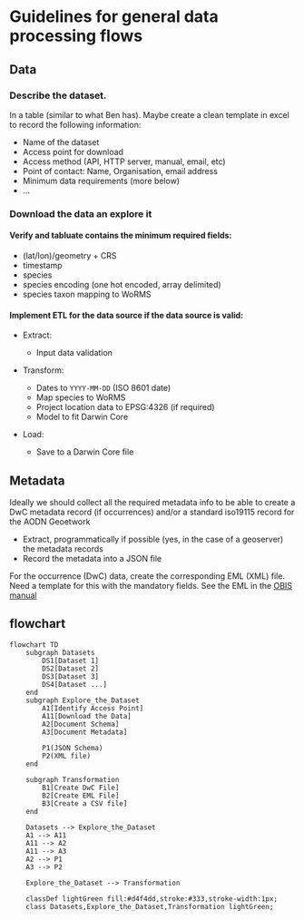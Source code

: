 # Guidelines for general data processing flows

## Data 

### Describe the dataset.  

In a table (similar to what Ben has). Maybe create a clean template in excel to record the following information:

- Name of the dataset  
- Access point for download   
- Access method (API, HTTP server, manual, email, etc)   
- Point of contact: Name, Organisation, email address
- Minimum data requirements (more below)
- ...


### Download the data an explore it 

#### Verify and tabluate contains the minimum required fields:
- (lat/lon)/geometry + CRS
- timestamp
- species
- species encoding (one hot encoded, array delimited)
- species taxon mapping to WoRMS
 
#### Implement ETL for the data source if the data source is valid:

- Extract:
    - Input data validation
      
- Transform:
    - Dates to `YYYY-MM-DD` (ISO 8601 date)
    - Map species to WoRMS
    - Project location data to EPSG:4326 (if required)
    - Model to fit Darwin Core
 
- Load:
    - Save to a Darwin Core file

## Metadata 

Ideally we should collect all the required metadata info to be able to create a DwC metadata record (if occurrences) and/or a standard iso19115 record for the AODN Geoetwork 

- Extract, programmatically if possible (yes, in the case of a geoserver) the metadata records  
- Record the metadata into  a JSON file  

For the occurrence (DwC) data, create the corresponding EML (XML) file. Need a template for this with the mandatory fields. See the EML in the [OBIS manual](https://manual.obis.org/eml)

## flowchart

```mermaid
flowchart TD
    subgraph Datasets
        DS1[Dataset 1]
        DS2[Dataset 2]
        DS3[Dataset 3]
        DS4[Dataset ...]
    end
    subgraph Explore_the_Dataset
        A1[Identify Access Point]
        A11[Download the Data]
        A2[Document Schema]
        A3[Document Metadata]

        P1(JSON Schema)
        P2(XML file)
    end

    subgraph Transformation
        B1[Create DwC File]
        B2[Create EML File]
        B3[Create a CSV file]
    end
    
    Datasets --> Explore_the_Dataset
    A1 --> A11
    A11 --> A2
    A11 --> A3
    A2 --> P1
    A3 --> P2

    Explore_the_Dataset --> Transformation

    classDef lightGreen fill:#d4f4dd,stroke:#333,stroke-width:1px;
    class Datasets,Explore_the_Dataset,Transformation lightGreen;

    
```
